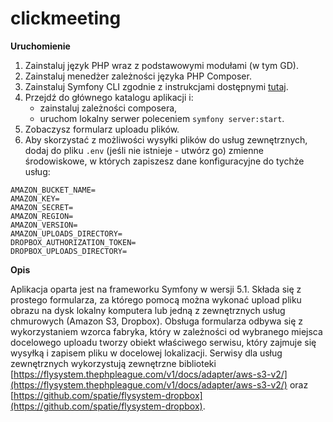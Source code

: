 # clickmeeting

**Uruchomienie**

1. Zainstaluj język PHP wraz z podstawowymi modułami (w tym GD).
1. Zainstaluj menedżer zależności języka PHP Composer.
2. Zainstaluj Symfony CLI zgodnie z instrukcjami dostępnymi [tutaj](https://symfony.com/download).
3. Przejdź do głównego katalogu aplikacji i:
   - zainstaluj zależności composera,
   - uruchom lokalny serwer poleceniem `symfony server:start`.
4. Zobaczysz formularz uploadu plików.
5. Aby skorzystać z możliwości wysyłki plików do usług zewnętrznych, dodaj do pliku `.env` (jeśli nie istnieje - utwórz go) zmienne środowiskowe, w których zapiszesz dane konfiguracyjne do tychże usług:
```
AMAZON_BUCKET_NAME=
AMAZON_KEY=
AMAZON_SECRET=
AMAZON_REGION=
AMAZON_VERSION=
AMAZON_UPLOADS_DIRECTORY=
DROPBOX_AUTHORIZATION_TOKEN=
DROPBOX_UPLOADS_DIRECTORY=
```

**Opis**

Aplikacja oparta jest na frameworku Symfony w wersji 5.1. Składa się z prostego formularza, za którego pomocą można wykonać upload pliku obrazu na dysk lokalny komputera lub jedną z zewnętrznych usług chmurowych (Amazon S3, Dropbox). Obsługa formularza odbywa się z wykorzystaniem wzorca fabryka, który w zależności od wybranego miejsca docelowego uploadu tworzy obiekt właściwego serwisu, który zajmuje się wysyłką i zapisem pliku w docelowej lokalizacji. Serwisy dla usług zewnętrznych wykorzystują zewnętrzne biblioteki [https://flysystem.thephpleague.com/v1/docs/adapter/aws-s3-v2/](https://flysystem.thephpleague.com/v1/docs/adapter/aws-s3-v2/) oraz [https://github.com/spatie/flysystem-dropbox](https://github.com/spatie/flysystem-dropbox).
